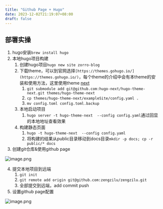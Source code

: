 ```yaml
---
title: "Github Page + Hugo"
date: 2023-12-02T21:19:07+08:00
draft: false
---
```



## 部署实操
1. hugo安装`brew install hugo`
2. 本地hugo项目构建
   1. 创建hugo项目`hugo new site zorro-blog`
   2. 下载theme，可以到官网选择`[https://themes.gohugo.io/](https://themes.gohugo.io/)`，每个theme的介绍中会有本theme的安装和使用方法，这里使用theme [next](https://themes.gohugo.io/themes/hugo-theme-next/)
      1. `git submodule add git@github.com:hugo-next/hugo-theme-next.git themes/hugo-theme-next`
      2. `cp themes/hugo-theme-next/exampleSite/config.yaml .`
      3. `mv config.toml config.toml.backup`
   3. 本地启动项目
      1. `hugo server -t hugo-theme-next  --config config.yaml`通过回显的本地地址查看效果
   4. 构建静态页面
      1. `hugo -t hugo-theme-next  --config config.yaml`
      2. 将构建的结果从public目录移动到docs目录`mkdir -p docs; cp -r public/* docs`
3. 创建git仓库&使用github page

![image.png](/img/github-page-+-hugo/new-git-repo.jpg)

4. 提交本地项目到远端
   1. `git init`
   2. `git remote add origin git@github.com:zengzilu/zengzilu.git`
   3. 全部提交到远端，add commit push 
5. 设置github page配置

![image.png](/img/github-page-+-hugo/github-page-setting.png)


